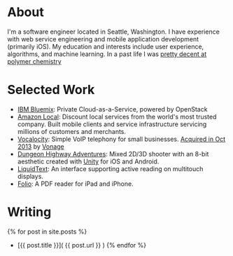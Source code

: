 # About

I'm a software engineer located in Seattle, Washington. I have experience with
web service engineering and mobile application development (primarily iOS).
My education and interests include user experience, algorithms, and machine
learning. In a past life I was [pretty decent at polymer chemistry](http://www.ncbi.nlm.nih.gov/pubmed/15754386)

# Selected Work

* [IBM Bluemix](https://www.ibm.com/cloud-computing/bluemix/): Private
  Cloud-as-a-Service, powered by OpenStack
* [Amazon Local](http://local.amazon.com): Discount local services from the
  world's most trusted company. Built mobile clients and service infrastructure
  servicing millions of customers and merchants.
* [Vocalocity](http://vocalocity.com): Simple VoIP telephony for small businesses.
  [Acquired in Oct 2013](http://techoperators.com/portfolio/vocalocity-acquired-vonage-vg)
  by [Vonage](http://www.vonage.com)
* [Dungeon Highway Adventures](http://www.dungeonhighwayadventures.com): Mixed
  2D/3D shooter with an 8-bit aesthetic created with [Unity](http://www.unity3d.com)
  for iOS and Android.
* [LiquidText](http://liquidtext.net): An interface supporting active reading on
  multitouch displays.
* [Folio](http://ballisticpigeon.com/folio): A PDF reader for iPad and iPhone.

# Writing

{% for post in site.posts %}
* [{{ post.title }}]( {{ post.url }} )
{% endfor %}
